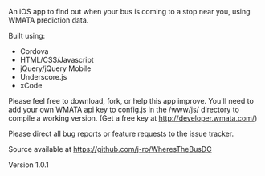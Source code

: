 An iOS app to find out when your bus is coming to a stop near you, using WMATA prediction data.

Built using:

* Cordova
* HTML/CSS/Javascript
* jQuery/jQuery Mobile
* Underscore.js
* xCode

Please feel free to download, fork, or help this app improve. You'll need to add your own WMATA api key to config.js in the /www/js/ directory to compile a working version. (Get a free key at http://developer.wmata.com/)

Please direct all bug reports or feature requests to the issue tracker.

Source available at https://github.com/j-ro/WheresTheBusDC

Version 1.0.1